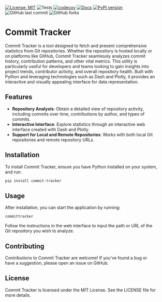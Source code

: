 [![License: MIT](https://img.shields.io/badge/License-MIT-yellow.svg)](https://opensource.org/licenses/MIT)
![Tests](https://github.com/andrecosta99/ct-final/actions/workflows/test.yml/badge.svg?branch=master)
[![codecov](https://codecov.io/gh/andrecosta99/ct-final/branch/master/graph/badge.svg)](https://codecov.io/gh/andrecosta99/ct-final)
[![Docs](https://img.shields.io/badge/docs-click%20here-blue.svg)](https://andrecosta99.github.io/ct-final/)
[![PyPI version](https://badge.fury.io/py/commit-tracker.svg)](https://badge.fury.io/py/commit-tracker)
![GitHub last commit](https://img.shields.io/github/last-commit/andrecosta99/ct-final)
![GitHub forks](https://img.shields.io/github/forks/andrecosta99/ct-final)


# Commit Tracker

Commit Tracker is a tool designed to fetch and present comprehensive statistics from Git repositories. Whether the repository is hosted locally or on platforms like GitHub, Commit Tracker seamlessly analyzes commit history, contribution patterns, and other vital metrics. This utility is particularly useful for developers and teams looking to gain insights into project trends, contributor activity, and overall repository health. Built with Python and leveraging technologies such as Dash and Plotly, it provides an interactive and visually appealing interface for data representation.

## Features

- **Repository Analysis**: Obtain a detailed view of repository activity, including commits over time, contributions by author, and types of commits.
- **Interactive Interface**: Explore statistics through an interactive web interface created with Dash and Plotly.
- **Support for Local and Remote Repositories**: Works with both local Git repositories and remote repository URLs.

## Installation

To install Commit Tracker, ensure you have Python installed on your system, and run:

```bash
pip install commit-tracker
```

## Usage
After installation, you can start the application by running:

```bash
committracker
```
Follow the instructions in the web interface to input the path or URL of the Git repository you wish to analyze.

## Contributing
Contributions to Commit Tracker are welcome! If you've found a bug or have a suggestion, please open an issue on GitHub.

## License
Commit Tracker is licensed under the MIT License. See the LICENSE file for more details.
